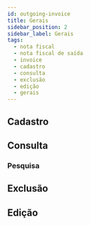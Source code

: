 ```yaml
---
id: outgoing-invoice
title: Gerais
sidebar_position: 2
sidebar_label: Gerais
tags:
  - nota fiscal
  - nota fiscal de saída
  - invoice
  - cadastro
  - consulta
  - exclusão
  - edição
  - gerais
---
```


## Cadastro

## Consulta

### Pesquisa

## Exclusão

## Edição

